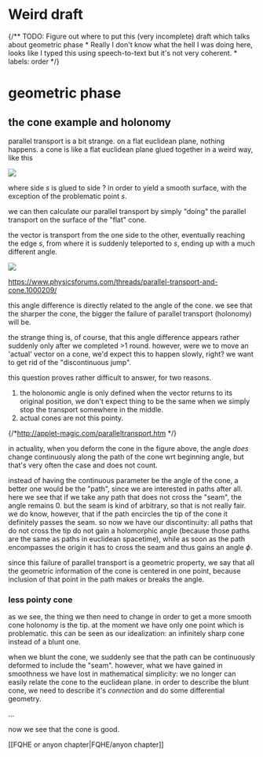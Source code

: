 # Weird draft

{/** TODO: Figure out where to put this (very incomplete) draft which talks about geometric phase 
    * Really I don't know what the hell I was doing here, looks like I typed this using speech-to-text but it's not very coherent.
    * labels: order 
    */}
 

# geometric phase

## the cone example and holonomy

parallel transport is a bit strange. on a flat euclidean plane, nothing happens.
a cone is like a flat euclidean plane glued together in a weird way, like this

![](conefold.png)

where side $s$ is glued to side $?$ in order to yield a smooth surface, with the exception of the problematic point $s$.

we can then calculate our parallel transport by simply "doing" the parallel transport on the surface of the "flat" cone.

the vector is transport from the one side to the other, eventually reaching the edge $s$, from where it is suddenly teleported to $s$, ending up with a much different angle.

![](transport.jpeg)

https://www.physicsforums.com/threads/parallel-transport-and-cone.1000209/

this angle difference is directly related to the angle of the cone. we see that the sharper the cone, the bigger the failure of parallel transport (holonomy) will be.

the strange thing is, of course, that this angle difference appears rather suddenly only after we completed >1 round. however, were we to move an 'actual' vector on a cone, we'd expect this to happen slowly, right? we want to get rid of the "discontinuous jump".

this question proves rather difficult to answer, for two reasons.

1) the holonomic angle is only defined when the vector returns to its original position, we don't expect thing to be the same when we simply stop the transport somewhere in the middle.
2) actual cones are not this pointy.


{/*http://applet-magic.com/paralleltransport.htm */}



in actuality, when you deform the cone in the figure above, the angle _does_
change continuously along the path of the cone wrt beginning angle, but that's
very often the case and does not count.

instead of having the continuous parameter be the angle of the cone, a better one would be the "path", since we are interested in paths after all. here we
see that if we take any path that does not cross the "seam", the angle
remains 0. but the seam is kind of arbitrary, so that is not really fair. we do
know, however, that if the path encircles the tip of the cone it definitely
passes the seam. so now we have our discontinuity: all paths that do not cross
the tip do not gain a holomorphic angle (because those paths are the same as
paths in euclidean spacetime), while as soon as the path encompasses the origin
it has to cross the seam and thus gains an angle $\phi$.

since this failure of parallel transport is a geometric property, we say that all the geometric information of the cone is centered in one point, because inclusion of that point in the path makes or breaks the angle.

### less pointy cone

as we see, the thing we then need to change in order to get a more smooth cone holonomy is the tip. at the moment we have only one point which is
   problematic. this can be seen as our idealization: an infinitely sharp cone
   instead of a blunt one.

when we blunt the cone, we suddenly see that the path can be continuously deformed to include the "seam". however, what we have gained in smoothness
   we have lost in mathematical simplicity: we no longer can easily relate the
   cone to the euclidean plane. in order to describe the blunt cone, we need to
   describe it's _connection_ and do some differential geometry.

...

now we see that the cone is good.

[[FQHE or anyon chapter|FQHE/anyon chapter]]
